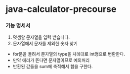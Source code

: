 # java-calculator-precourse

### 기능 명세서
1. 덧셈할 문자열을 입력 받습니다.
2. 문자열에서 문자를 제외한 숫자 찾기
- for문을 돌려서 문자열의 type을 차례대로 int형으로 변환한다.
- 만약 에러가 뜬다면 문자열이므로 예외처리
- 반환된 값들을 sum에 축적해서 합을 구한다.